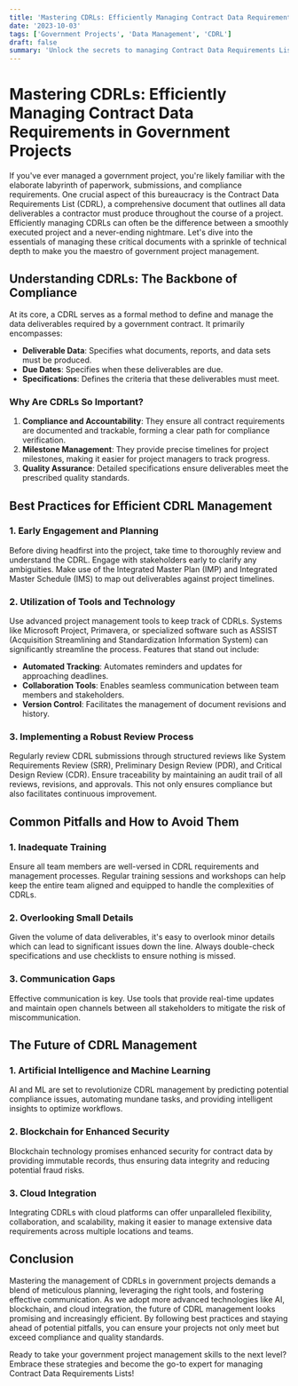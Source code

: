 ```yaml
---
title: 'Mastering CDRLs: Efficiently Managing Contract Data Requirements in Government Projects'
date: '2023-10-03'
tags: ['Government Projects', 'Data Management', 'CDRL']
draft: false
summary: 'Unlock the secrets to managing Contract Data Requirements Lists (CDRLs) in government projects with ease and efficiency. Learn the best practices, tools, and strategies to streamline your workflow and avoid common pitfalls.'
---
```


# Mastering CDRLs: Efficiently Managing Contract Data Requirements in Government Projects

If you've ever managed a government project, you're likely familiar with the elaborate labyrinth of paperwork, submissions, and compliance requirements. One crucial aspect of this bureaucracy is the Contract Data Requirements List (CDRL), a comprehensive document that outlines all data deliverables a contractor must produce throughout the course of a project. Efficiently managing CDRLs can often be the difference between a smoothly executed project and a never-ending nightmare. Let's dive into the essentials of managing these critical documents with a sprinkle of technical depth to make you the maestro of government project management.

## Understanding CDRLs: The Backbone of Compliance

At its core, a CDRL serves as a formal method to define and manage the data deliverables required by a government contract. It primarily encompasses:

- **Deliverable Data**: Specifies what documents, reports, and data sets must be produced.
- **Due Dates**: Specifies when these deliverables are due.
- **Specifications**: Defines the criteria that these deliverables must meet.

### Why Are CDRLs So Important?

1. **Compliance and Accountability**: They ensure all contract requirements are documented and trackable, forming a clear path for compliance verification.
2. **Milestone Management**: They provide precise timelines for project milestones, making it easier for project managers to track progress.
3. **Quality Assurance**: Detailed specifications ensure deliverables meet the prescribed quality standards.

## Best Practices for Efficient CDRL Management

### 1. Early Engagement and Planning

Before diving headfirst into the project, take time to thoroughly review and understand the CDRL. Engage with stakeholders early to clarify any ambiguities. Make use of the Integrated Master Plan (IMP) and Integrated Master Schedule (IMS) to map out deliverables against project timelines.

### 2. Utilization of Tools and Technology

Use advanced project management tools to keep track of CDRLs. Systems like Microsoft Project, Primavera, or specialized software such as ASSIST (Acquisition Streamlining and Standardization Information System) can significantly streamline the process. Features that stand out include:

- **Automated Tracking**: Automates reminders and updates for approaching deadlines.
- **Collaboration Tools**: Enables seamless communication between team members and stakeholders.
- **Version Control**: Facilitates the management of document revisions and history.

### 3. Implementing a Robust Review Process

Regularly review CDRL submissions through structured reviews like System Requirements Review (SRR), Preliminary Design Review (PDR), and Critical Design Review (CDR). Ensure traceability by maintaining an audit trail of all reviews, revisions, and approvals. This not only ensures compliance but also facilitates continuous improvement.

## Common Pitfalls and How to Avoid Them

### 1. Inadequate Training

Ensure all team members are well-versed in CDRL requirements and management processes. Regular training sessions and workshops can help keep the entire team aligned and equipped to handle the complexities of CDRLs.

### 2. Overlooking Small Details

Given the volume of data deliverables, it's easy to overlook minor details which can lead to significant issues down the line. Always double-check specifications and use checklists to ensure nothing is missed.

### 3. Communication Gaps

Effective communication is key. Use tools that provide real-time updates and maintain open channels between all stakeholders to mitigate the risk of miscommunication.

## The Future of CDRL Management

### 1. Artificial Intelligence and Machine Learning

AI and ML are set to revolutionize CDRL management by predicting potential compliance issues, automating mundane tasks, and providing intelligent insights to optimize workflows.

### 2. Blockchain for Enhanced Security

Blockchain technology promises enhanced security for contract data by providing immutable records, thus ensuring data integrity and reducing potential fraud risks.

### 3. Cloud Integration

Integrating CDRLs with cloud platforms can offer unparalleled flexibility, collaboration, and scalability, making it easier to manage extensive data requirements across multiple locations and teams.

## Conclusion

Mastering the management of CDRLs in government projects demands a blend of meticulous planning, leveraging the right tools, and fostering effective communication. As we adopt more advanced technologies like AI, blockchain, and cloud integration, the future of CDRL management looks promising and increasingly efficient. By following best practices and staying ahead of potential pitfalls, you can ensure your projects not only meet but exceed compliance and quality standards.

Ready to take your government project management skills to the next level? Embrace these strategies and become the go-to expert for managing Contract Data Requirements Lists!
